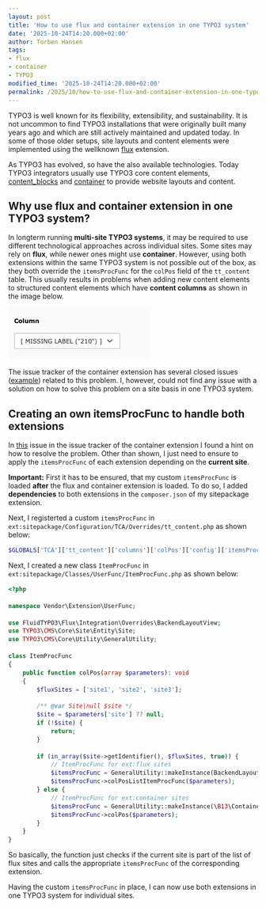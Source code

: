 ```yaml
---
layout: post
title: 'How to use flux and container extension in one TYPO3 system'
date: '2025-10-24T14:20.000+02:00'
author: Torben Hansen
tags:
- flux
- container
- TYPO3
modified_time: '2025-10-24T14:20.000+02:00'
permalink: /2025/10/how-to-use-flux-and-container-extension-in-one-typo3-system.html
---
```


TYPO3 is well known for its flexibility, extensibility, and sustainability. It is not uncommon to find TYPO3 
installations that were originally built many years ago and which are still actively maintained and updated today. 
In some of those older setups, site layouts and content elements were implemented using the wellknown 
[flux](https://extensions.typo3.org/extension/flux) extension. 

As TYPO3 has evolved, so have the also available technologies. Today TYPO3 integrators usually use TYPO3 core
content elements, [content_blocks](https://extensions.typo3.org/extension/content_blocks) and 
[container](https://extensions.typo3.org/extension/container) to provide website layouts and content.

## Why use flux and container extension in one TYPO3 system?

In longterm running **multi-site TYPO3 systems**, it may be required to use different technological approaches
across individual sites. Some sites may rely on **flux**, while newer ones might use **container**. However, using both
extensions within the same TYPO3 system is not possible out of the box, as they both override the `itemsProcFunc`
for the `colPos` field of the `tt_content` table. This usually results in problems when adding new content elements
to structured content elements which have **content columns** as shown in the image below.

![Missing label for colPos field](/assets/images/2025-10-24/typo3-colpos-missing-label.png)

The issue tracker of the container extension has several closed issues ([example](https://github.com/b13/container/issues/629)) 
related to this problem. I, however, could not find any issue with a solution on how to solve this problem on a site 
basis in one TYPO3 system.

## Creating an own itemsProcFunc to handle both extensions

In [this](https://github.com/b13/container/issues/115#issuecomment-780393942) issue in the issue tracker of the 
container extension I found a hint on how to resolve the problem. Other than shown, I just need to ensure to
apply the `itemsProcFunc` of each extension depending on the **current site**.

**Important:** First it has to be ensured, that my custom `itemsProcFunc` is loaded **after** the flux and container 
extension is loaded. To do so, I added **dependencies** to both extensions in the `composer.json` of my sitepackage 
extension.

Next, I registerted a custom `itemsProcFunc` in `ext:sitepackage/Configuration/TCA/Overrides/tt_content.php` as shown below:

```php
$GLOBALS['TCA']['tt_content']['columns']['colPos']['config']['itemsProcFunc'] = \Vender\Extension\UserFunc\ItemProcFunc::class . '->colPos';
```

Next, I created a new class `ItemProcFunc` in `ext:sitepackage/Classes/UserFunc/ItemProcFunc.php` as shown below:

```php
<?php

namespace Vendor\Extension\UserFunc;

use FluidTYPO3\Flux\Integration\Overrides\BackendLayoutView;
use TYPO3\CMS\Core\Site\Entity\Site;
use TYPO3\CMS\Core\Utility\GeneralUtility;

class ItemProcFunc
{
    public function colPos(array $parameters): void
    {
        $fluxSites = ['site1', 'site2', 'site3'];

        /** @var Site|null $site */
        $site = $parameters['site'] ?? null;
        if (!$site) {
            return;
        }

        if (in_array($site->getIdentifier(), $fluxSites, true)) {
            // ItemProcFunc for ext:flux sites
            $itemsProcFunc = GeneralUtility::makeInstance(BackendLayoutView::class);
            $itemsProcFunc->colPosListItemProcFunc($parameters);
        } else {
            // ItemProcFunc for ext:container sites
            $itemsProcFunc = GeneralUtility::makeInstance(\B13\Container\Tca\ItemProcFunc::class);
            $itemsProcFunc->colPos($parameters);
        }
    }
}
```

So basically, the function just checks if the current site is part of the list of flux sites and calls the 
appropriate `itemsProcFunc` of the corresponding extension.

Having the custom `itemsProcFunc` in place, I can now use both extensions in one TYPO3 system for individual sites.